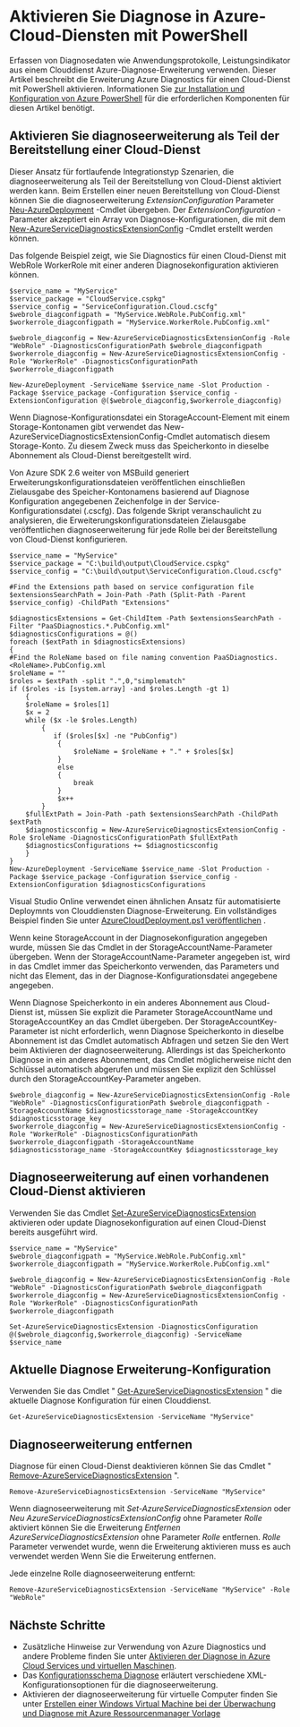 <properties
    pageTitle="Aktivieren der Diagnose in Azure-Cloud-Diensten mit PowerShell | Microsoft Azure"
    description="Aktivieren Sie Diagnose für Cloud-Diensten mit PowerShell"
    services="cloud-services"
    documentationCenter=".net"
    authors="Thraka"
    manager="timlt"
    editor=""/>

<tags
    ms.service="cloud-services"
    ms.workload="tbd"
    ms.tgt_pltfrm="na"
    ms.devlang="dotnet"
    ms.topic="article"
    ms.date="09/06/2016"
    ms.author="adegeo"/>


# <a name="enable-diagnostics-in-azure-cloud-services-using-powershell"></a>Aktivieren Sie Diagnose in Azure-Cloud-Diensten mit PowerShell

Erfassen von Diagnosedaten wie Anwendungsprotokolle, Leistungsindikator aus einem Clouddienst Azure-Diagnose-Erweiterung verwenden. Dieser Artikel beschreibt die Erweiterung Azure Diagnostics für einen Cloud-Dienst mit PowerShell aktivieren.  Informationen Sie [zur Installation und Konfiguration von Azure PowerShell](../powershell-install-configure.md) für die erforderlichen Komponenten für diesen Artikel benötigt.

## <a name="enable-diagnostics-extension-as-part-of-deploying-a-cloud-service"></a>Aktivieren Sie diagnoseerweiterung als Teil der Bereitstellung einer Cloud-Dienst

Dieser Ansatz für fortlaufende Integrationstyp Szenarien, die diagnoseerweiterung als Teil der Bereitstellung von Cloud-Dienst aktiviert werden kann. Beim Erstellen einer neuen Bereitstellung von Cloud-Dienst können Sie die diagnoseerweiterung *ExtensionConfiguration* Parameter [Neu-AzureDeployment](https://msdn.microsoft.com/library/azure/mt589089.aspx) -Cmdlet übergeben. Der *ExtensionConfiguration* -Parameter akzeptiert ein Array von Diagnose-Konfigurationen, die mit dem [New-AzureServiceDiagnosticsExtensionConfig](https://msdn.microsoft.com/library/azure/mt589168.aspx) -Cmdlet erstellt werden können.

Das folgende Beispiel zeigt, wie Sie Diagnostics für einen Cloud-Dienst mit WebRole WorkerRole mit einer anderen Diagnosekonfiguration aktivieren können.

    $service_name = "MyService"
    $service_package = "CloudService.cspkg"
    $service_config = "ServiceConfiguration.Cloud.cscfg"
    $webrole_diagconfigpath = "MyService.WebRole.PubConfig.xml"
    $workerrole_diagconfigpath = "MyService.WorkerRole.PubConfig.xml"

    $webrole_diagconfig = New-AzureServiceDiagnosticsExtensionConfig -Role "WebRole" -DiagnosticsConfigurationPath $webrole_diagconfigpath
    $workerrole_diagconfig = New-AzureServiceDiagnosticsExtensionConfig -Role "WorkerRole" -DiagnosticsConfigurationPath $workerrole_diagconfigpath

    New-AzureDeployment -ServiceName $service_name -Slot Production -Package $service_package -Configuration $service_config -ExtensionConfiguration @($webrole_diagconfig,$workerrole_diagconfig)

Wenn Diagnose-Konfigurationsdatei ein StorageAccount-Element mit einem Storage-Kontonamen gibt verwendet das New-AzureServiceDiagnosticsExtensionConfig-Cmdlet automatisch diesem Storage-Konto. Zu diesem Zweck muss das Speicherkonto in dieselbe Abonnement als Cloud-Dienst bereitgestellt wird.

Von Azure SDK 2.6 weiter von MSBuild generiert Erweiterungskonfigurationsdateien veröffentlichen einschließen Zielausgabe des Speicher-Kontonamens basierend auf Diagnose Konfiguration angegebenen Zeichenfolge in der Service-Konfigurationsdatei (.cscfg). Das folgende Skript veranschaulicht zu analysieren, die Erweiterungskonfigurationsdateien Zielausgabe veröffentlichen diagnoseerweiterung für jede Rolle bei der Bereitstellung von Cloud-Dienst konfigurieren.

    $service_name = "MyService"
    $service_package = "C:\build\output\CloudService.cspkg"
    $service_config = "C:\build\output\ServiceConfiguration.Cloud.cscfg"

    #Find the Extensions path based on service configuration file
    $extensionsSearchPath = Join-Path -Path (Split-Path -Parent $service_config) -ChildPath "Extensions"

    $diagnosticsExtensions = Get-ChildItem -Path $extensionsSearchPath -Filter "PaaSDiagnostics.*.PubConfig.xml"
    $diagnosticsConfigurations = @()
    foreach ($extPath in $diagnosticsExtensions)
    {
    #Find the RoleName based on file naming convention PaaSDiagnostics.<RoleName>.PubConfig.xml
    $roleName = ""
    $roles = $extPath -split ".",0,"simplematch"
    if ($roles -is [system.array] -and $roles.Length -gt 1)
        {
        $roleName = $roles[1]
        $x = 2
        while ($x -le $roles.Length)
            {
               if ($roles[$x] -ne "PubConfig")
                {
                    $roleName = $roleName + "." + $roles[$x]
                }
                else
                {
                    break
                }
                $x++
            }
        $fullExtPath = Join-Path -path $extensionsSearchPath -ChildPath $extPath
        $diagnosticsconfig = New-AzureServiceDiagnosticsExtensionConfig -Role $roleName -DiagnosticsConfigurationPath $fullExtPath
        $diagnosticsConfigurations += $diagnosticsconfig
        }
    }
    New-AzureDeployment -ServiceName $service_name -Slot Production -Package $service_package -Configuration $service_config -ExtensionConfiguration $diagnosticsConfigurations

Visual Studio Online verwendet einen ähnlichen Ansatz für automatisierte Deploymnts von Clouddiensten Diagnose-Erweiterung. Ein vollständiges Beispiel finden Sie unter [AzureCloudDeployment.ps1 veröffentlichen](https://github.com/Microsoft/vso-agent-tasks/blob/master/Tasks/AzureCloudPowerShellDeployment/Publish-AzureCloudDeployment.ps1) .

Wenn keine StorageAccount in der Diagnosekonfiguration angegeben wurde, müssen Sie das Cmdlet in der StorageAccountName-Parameter übergeben. Wenn der StorageAccountName-Parameter angegeben ist, wird in das Cmdlet immer das Speicherkonto verwenden, das Parameters und nicht das Element, das in der Diagnose-Konfigurationsdatei angegebene angegeben.

Wenn Diagnose Speicherkonto in ein anderes Abonnement aus Cloud-Dienst ist, müssen Sie explizit die Parameter StorageAccountName und StorageAccountKey an das Cmdlet übergeben. Der StorageAccountKey-Parameter ist nicht erforderlich, wenn Diagnose Speicherkonto in dieselbe Abonnement ist das Cmdlet automatisch Abfragen und setzen Sie den Wert beim Aktivieren der diagnoseerweiterung. Allerdings ist das Speicherkonto Diagnose in ein anderes Abonnement, das Cmdlet möglicherweise nicht den Schlüssel automatisch abgerufen und müssen Sie explizit den Schlüssel durch den StorageAccountKey-Parameter angeben.

    $webrole_diagconfig = New-AzureServiceDiagnosticsExtensionConfig -Role "WebRole" -DiagnosticsConfigurationPath $webrole_diagconfigpath -StorageAccountName $diagnosticsstorage_name -StorageAccountKey $diagnosticsstorage_key
    $workerrole_diagconfig = New-AzureServiceDiagnosticsExtensionConfig -Role "WorkerRole" -DiagnosticsConfigurationPath $workerrole_diagconfigpath -StorageAccountName $diagnosticsstorage_name -StorageAccountKey $diagnosticsstorage_key


## <a name="enable-diagnostics-extension-on-an-existing-cloud-service"></a>Diagnoseerweiterung auf einen vorhandenen Cloud-Dienst aktivieren

Verwenden Sie das Cmdlet [Set-AzureServiceDiagnosticsExtension](https://msdn.microsoft.com/library/azure/mt589140.aspx) aktivieren oder update Diagnosekonfiguration auf einen Cloud-Dienst bereits ausgeführt wird.


    $service_name = "MyService"
    $webrole_diagconfigpath = "MyService.WebRole.PubConfig.xml"
    $workerrole_diagconfigpath = "MyService.WorkerRole.PubConfig.xml"

    $webrole_diagconfig = New-AzureServiceDiagnosticsExtensionConfig -Role "WebRole" -DiagnosticsConfigurationPath $webrole_diagconfigpath
    $workerrole_diagconfig = New-AzureServiceDiagnosticsExtensionConfig -Role "WorkerRole" -DiagnosticsConfigurationPath $workerrole_diagconfigpath

    Set-AzureServiceDiagnosticsExtension -DiagnosticsConfiguration @($webrole_diagconfig,$workerrole_diagconfig) -ServiceName $service_name


## <a name="get-current-diagnostics-extension-configuration"></a>Aktuelle Diagnose Erweiterung-Konfiguration
Verwenden Sie das Cmdlet " [Get-AzureServiceDiagnosticsExtension](https://msdn.microsoft.com/library/azure/mt589204.aspx) " die aktuelle Diagnose Konfiguration für einen Clouddienst.

    Get-AzureServiceDiagnosticsExtension -ServiceName "MyService"

## <a name="remove-diagnostics-extension"></a>Diagnoseerweiterung entfernen
Diagnose für einen Cloud-Dienst deaktivieren können Sie das Cmdlet " [Remove-AzureServiceDiagnosticsExtension](https://msdn.microsoft.com/library/azure/mt589183.aspx) ".

    Remove-AzureServiceDiagnosticsExtension -ServiceName "MyService"

Wenn diagnoseerweiterung mit *Set-AzureServiceDiagnosticsExtension* oder *Neu AzureServiceDiagnosticsExtensionConfig* ohne Parameter *Rolle* aktiviert können Sie die Erweiterung *Entfernen AzureServiceDiagnosticsExtension* ohne Parameter *Rolle* entfernen. *Rolle* Parameter verwendet wurde, wenn die Erweiterung aktivieren muss es auch verwendet werden Wenn Sie die Erweiterung entfernen.

Jede einzelne Rolle diagnoseerweiterung entfernt:

    Remove-AzureServiceDiagnosticsExtension -ServiceName "MyService" -Role "WebRole"


## <a name="next-steps"></a>Nächste Schritte

- Zusätzliche Hinweise zur Verwendung von Azure Diagnostics und andere Probleme finden Sie unter [Aktivieren der Diagnose in Azure Cloud Services und virtuellen Maschinen](cloud-services-dotnet-diagnostics.md).
- Das [Konfigurationsschema Diagnose](https://msdn.microsoft.com/library/azure/dn782207.aspx) erläutert verschiedene XML-Konfigurationsoptionen für die diagnoseerweiterung.
- Aktivieren der diagnoseerweiterung für virtuelle Computer finden Sie unter [Erstellen einer Windows Virtual Machine bei der Überwachung und Diagnose mit Azure Ressourcenmanager Vorlage](../virtual-machines/virtual-machines-windows-extensions-diagnostics-template.md)  
